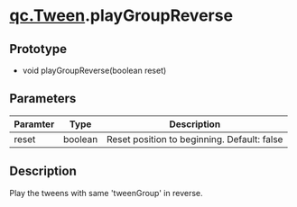 # [qc.Tween](../components/Tween.md).playGroupReverse

## Prototype
* void playGroupReverse(boolean reset)

## Parameters
| Paramter | Type | Description |
| ----------- | ----------- | ----------- |
| reset | boolean | Reset position to beginning. Default: false |

## Description
Play the tweens with same 'tweenGroup' in reverse.

